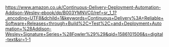 https://www.amazon.co.uk/Continuous-Delivery-Deployment-Automation-Addison-Wesley-ebook/dp/B003YMNVC0/ref=sr_1_1?_encoding=UTF8&dchild=1&keywords=Continuous+Delivery%3A+Reliable+Software+Releases+through+Build%2C+Test%2C+and+Deployment+Automation+%28Addison-Wesley+Signature+Series+%28Fowler%29%29&qid=1586101506&s=digital-text&sr=1-1
